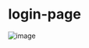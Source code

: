 # login-page

![image](https://user-images.githubusercontent.com/64452549/129590214-1472cbb3-37ab-49a2-8a44-0d7b06475ff4.png)
